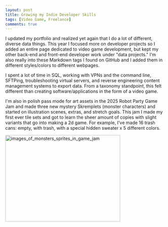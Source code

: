 ```yaml
---
layout: post
title: Growing my Indie Developer Skills
tags: [Video Game, Freelance]
comments: true
---
```

I updated my portfolio and realized yet again that I do a lot of different, diverse data things. This year I focused more on developer projects so I added an entire page dedicated to video game development, but kept my other back-end and front-end developer work under "data projects." I'm also really into these Markdown tags I found on GitHub and I added them in different styles/colors to different webpages. 

I spent a lot of time in SQL, working with VPNs and the command line, SFTPing, troubleshooting virtual servers, and reverse engineering content management systems to export data. From a taxonomy standpoint, this felt different than creating software/applications in the form of a video game. 

I'm also in polish pass mode for art assets in the 2025 Robot Party Game Jam and made three new mystery Skremplets (monster characters) and started on illustration scenes, extras, and stretch goals. This jam I made my first ever tile sets and got to learn the sheer amount of copies with slight variants that go into making a 2d game. For example, I've made 16 trash cans: empty, with trash, with a special hidden sweater x 5 different colors.

<img width="363" height="273" alt="images_of_monsters_sprites_in_game_jam" src="https://github.com/user-attachments/assets/4351862b-b905-4610-ba79-478171f1ddae" />
